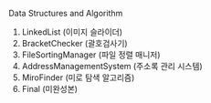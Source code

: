 Data Structures and Algorithm

1. LinkedList (이미지 슬라이더)
2. BracketChecker (괄호검사기)
3. FileSortingManager (파일 정렬 매니저)
4. AddressManagementSystem (주소록 관리 시스템)
5. MiroFinder (미로 탐색 알고리즘)
6. Final (미완성본)
